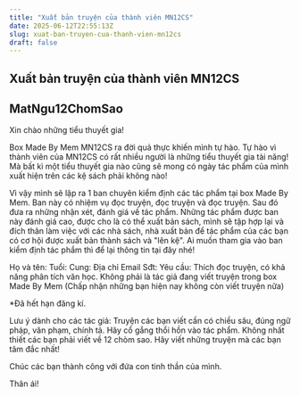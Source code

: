 ```yaml
---
title: "Xuất bản truyện của thành viên MN12CS"
date: 2025-06-12T22:55:13Z
slug: xuat-ban-truyen-cua-thanh-vien-mn12cs
draft: false
---
```


## Xuất bản truyện của thành viên MN12CS

## MatNgu12ChomSao

Xin chào những tiểu thuyết gia! 
 
Box Made By Mem MN12CS ra đời quả thực khiến mình tự hào. Tự hào vì thành viên của MN12CS có rất nhiều người là những tiểu thuyết gia tài năng! Mà bất kì một tiểu thuyết gia nào cũng sẽ mong có ngày tác phẩm của mình xuất hiện trên các kệ sách phải không nào!
 
Vì vậy mình sẽ lập ra 1 ban chuyên kiểm định các tác phẩm tại box Made By Mem. Ban này có nhiệm vụ đọc truyện, đọc truyện và đọc truyện. Sau đó đưa ra những nhận xét, đánh giá về tác phẩm. Những tác phẩm được ban này đánh giá cao, được cho là có thể xuất bản sách, mình sẽ tập hợp lại và đích thân làm việc với các nhà sách, nhà xuất bản để tác phẩm của các bạn có cơ hội được xuất bản thành sách và "lên kệ". Ai muốn tham gia vào ban kiểm định tác phẩm thì để lại thông tin tại đây nhé!
 
Họ và tên:
Tuổi:
Cung:
Địa chỉ
Email
Sđt:
Yêu cầu: Thích đọc truyện, có khả năng phân tích văn học. Không phải là tác giả đang viết truyện trong box Made By Mem (Chấp nhận những bạn hiện nay không còn viết truyện nữa)

*Đã hết hạn đăng kí.  
 
Lưu ý dành cho các tác giả: Truyện các bạn viết cần có chiều sâu, đúng ngữ pháp, văn phạm, chính tả. Hãy cổ gắng thổi hồn vào tác phẩm. Không nhất thiết các bạn phải viết về 12 chòm sao. Hãy viết những truyện mà các bạn tâm đắc nhất!
 
Chúc các bạn thành công với đứa con tinh thần của mình.
 
Thân ái!